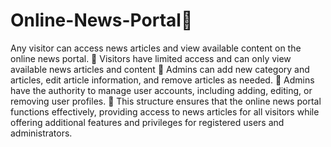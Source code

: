 # Online-News-Portal	    
Any visitor can access news articles and view available content on the online news portal.
	Visitors have limited access and can only view available news articles and content
	Admins can add new category and articles, edit article information, and remove articles as needed.
	Admins have the authority to manage user accounts, including adding, editing, or removing user profiles.
	This structure ensures that the online news portal functions effectively, providing access to news articles for all visitors while offering additional features and privileges for registered users and administrators.
